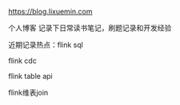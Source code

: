  https://blog.lixuemin.com

个人博客
记录下日常读书笔记，刷题记录和开发经验

近期记录热点：flink sql

flink cdc

flink table api

flink维表join
